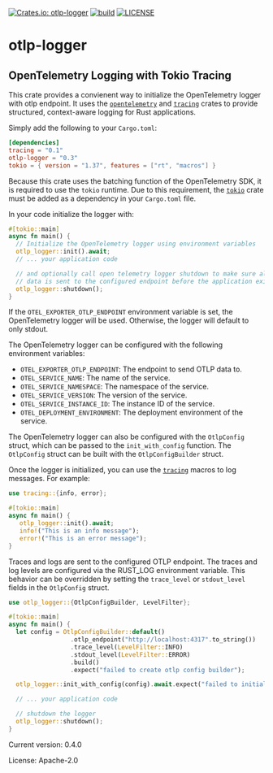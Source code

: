 [![Crates.io: otlp-logger](https://img.shields.io/crates/v/otlp-logger.svg)](https://crates.io/crates/otlp-logger)
[![build](https://github.com/fdeantoni/otlp-logger/actions/workflows/rust.yml/badge.svg)](https://github.com/fdeantoni/otlp-logger/actions/workflows/rust.yml)
[![LICENSE](https://img.shields.io/crates/l/otlp-logger)](./LICENSE)

# otlp-logger

## OpenTelemetry Logging with Tokio Tracing

This crate provides a convienent way to initialize the OpenTelemetry logger
with otlp endpoint. It uses the [`opentelemetry`] and [`tracing`]
crates to provide structured, context-aware logging for Rust applications.

Simply add the following to your `Cargo.toml`:
```toml
[dependencies]
tracing = "0.1"
otlp-logger = "0.3"
tokio = { version = "1.37", features = ["rt", "macros"] }
```

Because this crate uses the batching function of the OpenTelemetry SDK, it is
required to use the `tokio` runtime. Due to this requirement, the [`tokio`] crate
must be added as a dependency in your `Cargo.toml` file.

In your code initialize the logger with:
```rust
#[tokio::main]
async fn main() {
  // Initialize the OpenTelemetry logger using environment variables
  otlp_logger::init().await;
  // ... your application code

  // and optionally call open telemetry logger shutdown to make sure all the
  // data is sent to the configured endpoint before the application exits
  otlp_logger::shutdown();
}
```

If the `OTEL_EXPORTER_OTLP_ENDPOINT` environment variable is set, the
OpenTelemetry logger will be used. Otherwise, the logger will default to
only stdout.

The OpenTelemetry logger can be configured with the following environment
variables:
  - `OTEL_EXPORTER_OTLP_ENDPOINT`: The endpoint to send OTLP data to.
  - `OTEL_SERVICE_NAME`: The name of the service.
  - `OTEL_SERVICE_NAMESPACE`: The namespace of the service.
  - `OTEL_SERVICE_VERSION`: The version of the service.
  - `OTEL_SERVICE_INSTANCE_ID`: The instance ID of the service.
  - `OTEL_DEPLOYMENT_ENVIRONMENT`: The deployment environment of the service.

The OpenTelemetry logger can also be configured with the `OtlpConfig` struct, which
can be passed to the `init_with_config` function. The `OtlpConfig` struct can be built
with the `OtlpConfigBuilder` struct.

Once the logger is initialized, you can use the [`tracing`] macros to log
messages. For example:
```rust
use tracing::{info, error};

#[tokio::main]
async fn main() {
   otlp_logger::init().await;
   info!("This is an info message");
   error!("This is an error message");
}
```

Traces and logs are sent to the configured OTLP endpoint. The traces
and log levels are configured via the RUST_LOG environment variable.
This behavior can be overridden by setting the `trace_level` or
`stdout_level` fields in the `OtlpConfig` struct.
```rust
use otlp_logger::{OtlpConfigBuilder, LevelFilter};

#[tokio::main]
async fn main() {
  let config = OtlpConfigBuilder::default()
                 .otlp_endpoint("http://localhost:4317".to_string())
                 .trace_level(LevelFilter::INFO)
                 .stdout_level(LevelFilter::ERROR)
                 .build()
                 .expect("failed to create otlp config builder");

  otlp_logger::init_with_config(config).await.expect("failed to initialize logger");

  // ... your application code

  // shutdown the logger
  otlp_logger::shutdown();
}
```

[`tokio`]: https://crates.io/crates/tokio
[`tracing`]: https://crates.io/crates/tracing
[`opentelemetry`]: https://crates.io/crates/opentelemetry


Current version: 0.4.0

License: Apache-2.0
